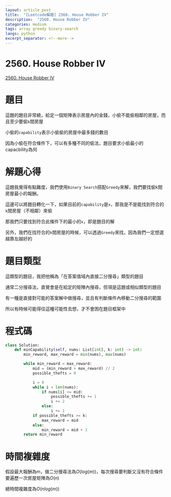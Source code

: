 ```yaml
---
layout: article_post
title:  "[Leetcode解題] 2560. House Robber IV"
description:  "2560. House Robber IV"
categories: medium
tags: array greedy binary-search
langs: python
excerpt_separator: <!--more-->
---
```


# 2560. House Robber IV

[2560. House Robber IV](https://leetcode.com/problems/house-robber-iv/description/)

<!--more-->

# 題目

這題的題目非常繞，給定一個矩陣表示房屋內的金錢，小偷不能偷相鄰的房屋，而且至少要偷`k`間房屋

小偷的`capability`表示小偷偷的房屋中最多錢的數目

因為小偷在符合條件下，可以有多種不同的偷法，題目要求小偷最小的capacbility為何

# 解題心得

這題我覺得有點難度，我們使用`Binary Search`搭配`Greedy`來解，我們要找偷k間房屋最小的報酬。

這邊可以將題目轉化一下，如果目前的`capability`是`x`，那我是不是能找到符合的`k`間房屋（不相鄰）來偷

那我們只要找到符合此條件下的最小的`x`，即是題目的解

另外，我們在找符合的`k`間房屋的時候，可以透過`Greedy`來找，因為我們一定想選越靠左越好的

# 題目類型

這類型的題目，我把他稱為「在答案值域內直接二分搜尋」類型的題目

通常二分搜尋法，直覺會是在給定的矩陣內搜尋，但項是這題或相似類型的題目

有一種是直接對可能的答案解中做搜尋，並且有判斷條件內移動二分搜尋的範圍

所以有時候可能得往這種可能性去想，才不會困在題目框架中

# 程式碼

```python
class Solution:
    def minCapability(self, nums: List[int], k: int) -> int:
        min_reward, max_reward = min(nums), max(nums)

        while min_reward < max_reward:
            mid = (min_reward + max_reward) // 2
            possible_thefts = 0

            i = 0
            while i < len(nums):
                if nums[i] <= mid:
                    possible_thefts += 1
                    i += 2
                else:
                    i += 1
            if possible_thefts >= k:
                max_reward = mid
            else:
                min_reward = mid + 1
        return min_reward

```

# 時間複雜度

假設最大報酬為m，做二分搜尋法為$O(log(m))$，每次搜尋要判斷又沒有符合條件要遍歷一次房屋矩陣為$O(n)$

總時間複雜度為$O(nlog(m))$